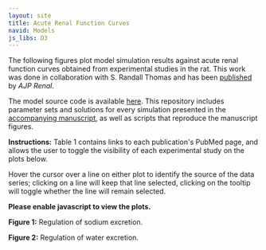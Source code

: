 ```yaml
---
layout: site
title: Acute Renal Function Curves
navid: Models
js_libs: D3
---
```


<div class="charts morsel">
  <p>The following figures plot model simulation results against
    acute renal function curves obtained from experimental studies
    in the rat.
    This work was done in collaboration with S.&nbsp;Randall Thomas and
    has been
    <a href="http://dx.doi.org/10.1152/ajprenal.00089.2013">published</a> by
    <em>AJP Renal</em>.

  <p>The model source code is available
  <a href="http://hub.darcs.net/rgm/kidney_2013-10-09">here</a>.
  This repository includes parameter sets and solutions for every simulation
  presented in the
  <a href="http://dx.doi.org/10.1152/ajprenal.00089.2013">accompanying
  manuscript</a>, as well as scripts that reproduce the manuscript figures.

  <p class="showjs"><strong>Instructions:</strong>
    Table 1 contains links to
    each publication's PubMed page, and allows the user to toggle the
    visibility of each experimental study on the plots below.</p>
  <p class="showjs">Hover the cursor over a line on either plot to
    identify the source of the data series; clicking on a line will keep
    that line selected, clicking on the tooltip will toggle whether the
    line will remain selected.</p>
  <p class="hidejs"><strong>Please enable javascript to view the
      plots.</strong></p>

  <span id="jna" class="chart"></span>
  <p class="caption">
    <strong>Figure 1:</strong> Regulation of sodium excretion.
  </p>

  <span id="jv" class="chart morsel"></span>
  <p class="caption">
    <strong>Figure 2:</strong> Regulation of water excretion.
  </p>
</div>

<!-- Generate the plots. -->
<script type="text/javascript" src="./plot.js" charset="utf-8"></script>
